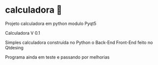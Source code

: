 # calculadora 🧮
Projeto calculadora em python modulo Pyqt5

Calculadora V 0.1

Simples  calculadora construída no Python o Back-End 
Front-End feito no Qtdesing 

Programa  ainda em teste  e passando por melhorias
